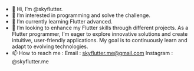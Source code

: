 - 👋 Hi, I’m @skyflutter.
- 👀 I’m interested in programming and solve the challenge.
- 🌱 I’m currently learning Flutter advanced.
- 💞️ I’m looking to enhance my Flutter skills through  different projects.
     As a Flutter programmer, I'm eager to explore innovative solutions and create intuitive, user-friendly applications.
     My goal is to continuously learn and adapt to evolving technologies.
- 📫 How to reach me :
     Email : skyflutter.me@gmail.com
     Instagram : @skyflutter.me
